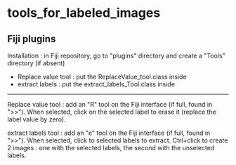 # tools_for_labeled_images
Fiji plugins
 -----
 Installation : in Fiji repository, go to "plugins" directory and create a "Tools" directory (if absent)
  - Replace value tool : put the ReplaceValue_tool.class inside
  - extract labels : put the extract_labels_Tool.class inside
 
-----
Replace value tool : add an "R" tool on the Fiji interface (if full, found in ">>"). When selected, click on the selected label to erase it (replace the label value by zero).

extract labels tool : add an "e" tool on the Fiji interface (if full, found in ">>"). When selected, click to selected labels to extract. Ctrl+click to create 2 images : one with the selected labels, the second with the unselected labels.
